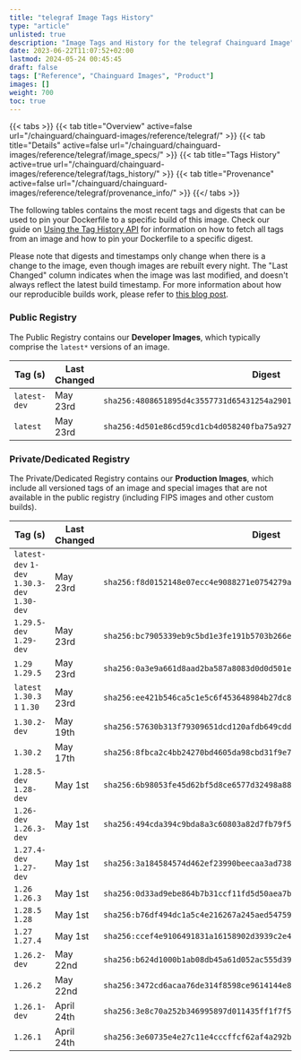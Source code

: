 ```yaml
---
title: "telegraf Image Tags History"
type: "article"
unlisted: true
description: "Image Tags and History for the telegraf Chainguard Image"
date: 2023-06-22T11:07:52+02:00
lastmod: 2024-05-24 00:45:45
draft: false
tags: ["Reference", "Chainguard Images", "Product"]
images: []
weight: 700
toc: true
---
```


{{< tabs >}}
{{< tab title="Overview" active=false url="/chainguard/chainguard-images/reference/telegraf/" >}}
{{< tab title="Details" active=false url="/chainguard/chainguard-images/reference/telegraf/image_specs/" >}}
{{< tab title="Tags History" active=true url="/chainguard/chainguard-images/reference/telegraf/tags_history/" >}}
{{< tab title="Provenance" active=false url="/chainguard/chainguard-images/reference/telegraf/provenance_info/" >}}
{{</ tabs >}}

The following tables contains the most recent tags and digests that can be used to pin your Dockerfile to a specific build of this image. Check our guide on [Using the Tag History API](/chainguard/chainguard-images/using-the-tag-history-api/) for information on how to fetch all tags from an image and how to pin your Dockerfile to a specific digest.

Please note that digests and timestamps only change when there is a change to the image, even though images are rebuilt every night. The "Last Changed" column indicates when the image was last modified, and doesn't always reflect the latest build timestamp. For more information about how our reproducible builds work, please refer to [this blog post](https://www.chainguard.dev/unchained/reproducing-chainguards-reproducible-image-builds).

### Public Registry
The Public Registry contains our **Developer Images**, which typically comprise the `latest*` versions of an image.

| Tag (s)       | Last Changed | Digest                                                                    |
|---------------|--------------|---------------------------------------------------------------------------|
|  `latest-dev` | May 23rd     | `sha256:4808651895d4c3557731d65431254a2901d2f2e8711d4c0acfd2387fa10cc8dd` |
|  `latest`     | May 23rd     | `sha256:4d501e86cd59cd1cb4d058240fba75a9275a89364519f7048689b6c492747e30` |


### Private/Dedicated Registry
The Private/Dedicated Registry contains our **Production Images**, which include all versioned tags of an image and special images that are not available in the public registry (including FIPS images and other custom builds).

| Tag (s)                                       | Last Changed | Digest                                                                    |
|-----------------------------------------------|--------------|---------------------------------------------------------------------------|
|  `latest-dev` `1-dev` `1.30.3-dev` `1.30-dev` | May 23rd     | `sha256:f8d0152148e07ecc4e9088271e0754279ae2d417948a4468137413b2b8053c3f` |
|  `1.29.5-dev` `1.29-dev`                      | May 23rd     | `sha256:bc7905339eb9c5bd1e3fe191b5703b266eaad5e00fb06b9841854e74e210e1b8` |
|  `1.29` `1.29.5`                              | May 23rd     | `sha256:0a3e9a661d8aad2ba587a8083d0d0d501e894f95407320f15dcb29ea57914c4e` |
|  `latest` `1.30.3` `1` `1.30`                 | May 23rd     | `sha256:ee421b546ca5c1e5c6f453648984b27dc890749ecb25558976192f95da719b9b` |
|  `1.30.2-dev`                                 | May 19th     | `sha256:57630b313f79309651dcd120afdb649cddb44f0fc49a91fe4ac046bbb8d2f066` |
|  `1.30.2`                                     | May 17th     | `sha256:8fbca2c4bb24270bd4605da98cbd31f9e732a77dfc32f29b57c5a96c89c09fe0` |
|  `1.28.5-dev` `1.28-dev`                      | May 1st      | `sha256:6b98053fe45d62bf5d8ce6577d32498a8815bec32167572a9001a311715dc825` |
|  `1.26-dev` `1.26.3-dev`                      | May 1st      | `sha256:494cda394c9bda8a3c60803a82d7fb79f5d65306ec7a478310f75c9d08cdcc79` |
|  `1.27.4-dev` `1.27-dev`                      | May 1st      | `sha256:3a184584574d462ef23990beecaa3ad738a4b45910a17253f48ef869b01ba86f` |
|  `1.26` `1.26.3`                              | May 1st      | `sha256:0d33ad9ebe864b7b31ccf11fd5d50aea7bd3737526c7f892ecda729afdea1fb9` |
|  `1.28.5` `1.28`                              | May 1st      | `sha256:b76df494dc1a5c4e216267a245aed547596b6c51efa9b842cfa05ba1da6113ad` |
|  `1.27` `1.27.4`                              | May 1st      | `sha256:ccef4e9106491831a16158902d3939c2e45ecda8b7da74a68c61c2aeb2cb7b34` |
|  `1.26.2-dev`                                 | May 22nd     | `sha256:b624d1000b1ab08db45a61d052ac555d39be8723b20c3ac4ad2cd0d1271751f8` |
|  `1.26.2`                                     | May 22nd     | `sha256:3472cd6acaa76de314f8598ce9614144e83e161a528a87da4f70bf4d214afee7` |
|  `1.26.1-dev`                                 | April 24th   | `sha256:3e8c70a252b346995897d011435ff1f7f527a4a299ed9573121e0cb4cd6868cd` |
|  `1.26.1`                                     | April 24th   | `sha256:3e60735e4e27c11e4cccffcf62af4a292b9eb6c36399e06d3224a7ea65087e16` |

